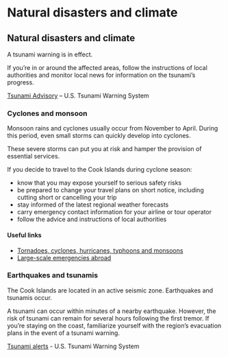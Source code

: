 # Natural disasters and climate

## Natural disasters and climate

A tsunami warning is in effect.

If you’re in or around the affected areas, follow the instructions of local authorities and monitor local news for information on the tsunami’s progress.

[Tsunami Advisory](http://www.tsunami.gov/) – U.S. Tsunami Warning System

### Cyclones and monsoon

Monsoon rains and cyclones usually occur from November to April. During this period, even small storms can quickly develop into cyclones.

These severe storms can put you at risk and hamper the provision of essential services.

If you decide to travel to the Cook Islands during cyclone season:

* know that you may expose yourself to serious safety risks
* be prepared to change your travel plans on short notice, including cutting short or cancelling your trip
* stay informed of the latest regional weather forecasts
* carry emergency contact information for your airline or tour operator
* follow the advice and instructions of local authorities

#### Useful links

* [Tornadoes, cyclones, hurricanes, typhoons and monsoons](https://travel.gc.ca/travelling/health-safety/hurricanes-typhoons-cyclones-monsoons)
* [Large-scale emergencies abroad](https://travel.gc.ca/assistance/emergency-info/large-scale-emergencies-abroad)

### Earthquakes and tsunamis

The Cook Islands are located in an active seismic zone. Earthquakes and tsunamis occur.

A tsunami can occur within minutes of a nearby earthquake. However, the risk of tsunami can remain for several hours following the first tremor. If you’re staying on the coast, familiarize yourself with the region’s evacuation plans in the event of a tsunami warning.

[Tsunami alerts](https://www.tsunami.gov/) - U.S. Tsunami Warning System